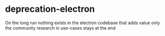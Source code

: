 # deprecation-electron
On the long run nothing exists in the electron codebase that adds value only the community research in use-cases stays at the end
